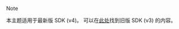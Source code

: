 > [!NOTE] 
> 本主题适用于最新版 SDK (v4)。 可以在[此处](https://docs.microsoft.com/en-us/azure/bot-service/?view=azure-bot-service-3.0)找到旧版 SDK (v3) 的内容。
